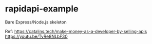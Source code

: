 # rapidapi-example
Bare Express/Node.js skeleton

Ref:
https://catalins.tech/make-money-as-a-developer-by-selling-apis
https://youtu.be/TvRe8NLbF30
